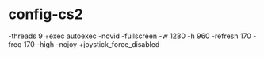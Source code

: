 # config-cs2
-threads 9 +exec autoexec -novid -fullscreen -w 1280 -h 960 -refresh 170 -freq 170 -high -nojoy +joystick_force_disabled
